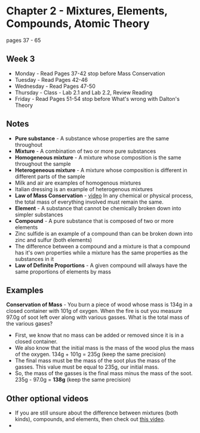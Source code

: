 # Chapter 2 - Mixtures, Elements, Compounds, Atomic Theory

pages 37 - 65

## Week 3
- Monday - Read Pages 37-42 stop before Mass Conservation	
- Tuesday - Read Pages 42-46 	
- Wednesday - Read Pages 47-50 	
- Thursday - Class - Lab 2.1 and Lab 2.2, Review Reading	
- Friday - Read Pages 51-54 stop before What's wrong with Dalton's Theory

## Notes
- **Pure substance** - A substance whose properties are the same throughout
- **Mixture** - A combination of two or more pure substances
- **Homogeneous mixture** - A mixture whose composition is the same throughout the sample
- **Heterogeneous mixture** - A mixture whose composition is different in different parts of the sample
- Milk and air are examples of homogenous mixtures
- Italian dressing is an example of heterogenous mixtures
- **Law of Mass Conservation** - [video](https://youtu.be/dExpJAECSL8) In any chemical or physical process, the total mass of everything involved must remain the same.
- **Element** - A substance that cannot be chemically broken down into simpler substances
- **Compound** - A pure substance that is composed of two or more elements
- Zinc sulfide is an example of a compound than can be broken down into zinc and sulfur (both elements)
- The difference between a compound and a mixture is that a compound has it's own properties while a mixture has the same properties as the substances in it
- **Law of Definite Proportions** - A given compound will always have the same proportions of elements by mass

## Examples
**Conservation of Mass** - You burn a piece of wood whose mass is 134g in a closed container with 101g of oxygen. When the fire is out you measure 97.0g of soot left over along with various gasses. What is the total mass of the various gases?
- First, we know that no mass can be added or removed since it is in a closed container.
- We also know that the initial mass is the mass of the wood plus the mass of the oxygen. 134g + 101g = 235g (keep the same precision)
- The final mass must be the mass of the soot plus the mass of the gasses. This value must be equal to 235g, our initial mass.
- So, the mass of the gasses is the final mass minus the mass of the soot. 235g - 97.0g = **138g** (keep the same precision)

## Other optional videos
- If you are still unsure about the difference between mixtures (both kinds), compounds, and elements, then check out [this video](https://youtu.be/HgLrMKEN4Iw).
- 
